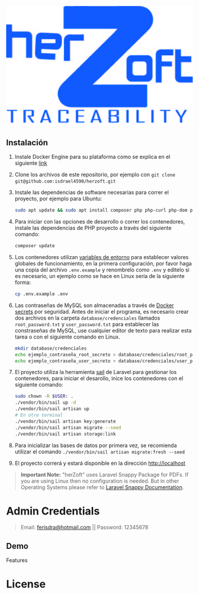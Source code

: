 <picture>
    <source srcset="public/images/LOGOHERZ.jpg"  
            media="(prefers-color-scheme: dark)">
    <img src="public/images/LOGOHERZ.jpg" alt="App Logo">
</picture>


## Instalación

1. Instale Docker Engine para su plataforma como se explica en el siguiente [link](https://docs.docker.com/engine/install/)
2. Clone los archivos de este repositorio, por ejemplo con `git clone git@github.com:isdrael4590/herzoft.git`
3. Instale las dependencias de software necesarias para correr el proyecto, por ejemplo para Ubuntu:

    ```bash
    sudo apt update && sudo apt install composer php php-curl php-dom php-gd php-zip
    ```
4. Para iniciar con las opciones de desarrollo o correr los contenedores, instale las dependencias de PHP proyecto a través del siguiente comando:

    ```bash
    composer update
    ```
5. Los contenedores utilizan [variables de entorno](https://docs.docker.com/compose/environment-variables/set-environment-variables/) para establecer valores globales de funcionamiento, en la primera configuración, por favor haga una copia del archivo `.env.example` y renombrelo como `.env` y editelo si es necesario, un ejemplo como se hace en Linux sería de la siguiente forma:

    ```bash
    cp .env.example .env
    ```
6. Las contraseñas de MySQL son almacenadas a través de [Docker secrets](`https://docs.docker.com/compose/use-secrets/`) por seguridad. Antes de iniciar el programa, es necesario crear dos archivos en la carpeta `database/credenciales` llamados `root_password.txt` y `user_password.txt` para establecer las constraseñas de MySQL, use cualquier editor de texto para realizar esta tarea o con el siguiente comando en Linux.

    ```bash
    mkdir database/credenciales
    echo ejemplo_contraseña_root_secreto > database/credenciales/root_password.txt
    echo ejemplo_contraseña_user_secreto > database/credenciales/user_password.txt
    ```

7. El proyecto utiliza la herramienta [sail](https://laravel.com/docs/8.x/sail) de Laravel para gestionar los contenedores, para iniciar el desarollo, inice los contenedores con el siguiente comando:

    ```bash
    sudo chown -R $USER: .
    ./vendor/bin/sail up -d
    ./vendor/bin/sail artisan up
    # En otro terminal
    ./vendor/bin/sail artisan key:generate 
    ./vendor/bin/sail artisan migrate --seed 
    ./vendor/bin/sail artisan storage:link 
    ```

8. Para inicializar las bases de datos por primera vez, se recomienda utilizar el comando `./vendor/bin/sail artisan migrate:fresh --seed`
9. El proyecto correrá y estará disponible en la dirección [http://localhost](http://localhost)

> **Important Note:** "herZoft" uses Laravel Snappy Package for PDFs. If you are using Linux then no configuration is needed. But in other Operating Systems please refer to [Laravel Snappy Documentation](https://github.com/barryvdh/laravel-snappy).

# Admin Credentials
> Email: ferisdra@hotmail.com || Password: 12345678

## Demo

Features



# License
